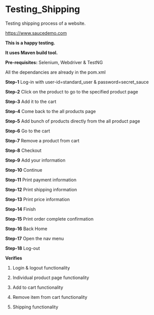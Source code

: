 # Testing_Shipping
Testing shipping process of a website.

https://www.saucedemo.com

**This is a happy testing.**

**It uses Maven build tool.**

**Pre-requisites:**
Selenium,
Webdriver &
TestNG

All the dependancies are already in the pom.xml



**Step-1**
Log-in with 
user-id=standard_user & 
password=secret_sauce

**Step-2**
Click on the product to go to the specified product page

**Step-3**
Add it to the cart 

**Step-4**
Come back to the all products page

**Step-5**
Add bunch of products directly from the all product page

**Step-6**
Go to the cart

**Step-7**
Remove a product from cart

**Step-8**
Checkout

**Step-9**
Add your information

**Step-10**
Continue

**Step-11**
Print payment information

**Step-12**
Print shipping information

**Step-13**
Print price information

**Step-14**
Finish

**Step-15**
Print order complete confirmation

**Step-16**
Back Home

**Step-17**
Open the nav menu

**Step-18**
Log-out




**Verifies**

1. Login & logout functionality

2. Individual product page functionality

3. Add to cart functionality 

4. Remove item from cart functionality

5. Shipping functionality
